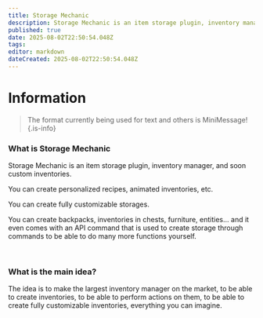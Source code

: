 ```yaml
---
title: Storage Mechanic
description: Storage Mechanic is an item storage plugin, inventory manager, and soon custom inventories.
published: true
date: 2025-08-02T22:50:54.048Z
tags: 
editor: markdown
dateCreated: 2025-08-02T22:50:54.048Z
---
```


# Information

> The format currently being used for text and others is MiniMessage!
{.is-info}

### What is Storage Mechanic

Storage Mechanic is an item storage plugin, inventory manager, and soon custom inventories.

You can create personalized recipes, animated inventories, etc.

You can create fully customizable storages.

You can create backpacks, inventories in chests, furniture, entities... and it even comes with an API command that is used to create storage through commands to be able to do many more functions yourself.

<br>

### What is the main idea? 
The idea is to make the largest inventory manager on the market, to be able to create inventories, to be able to perform actions on them, to be able to create fully customizable inventories, everything you can imagine.